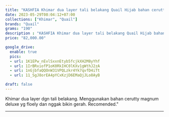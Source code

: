 ```yaml
---
title: "KASHFIA Khimar dua layer tali belakang Quail Hijab bahan cerutty"
date: 2023-05-29T08:04:12+07:00
collections: ["Khimar", "Quail"]
brands: "Quail"
grams: "190"
description : "KASHFIA Khimar dua layer tali belakang Quail Hijab bahan cerutty"
price: "82,000.00"

google_drive:
  enable: true
  pics:
  - url: 1K1EPw_nEvlSxxnEtyb5fcjkXH2M8yYhf
  - url: 1IrBRxiofP1oK0RkIHC0lKXv1gWthJ2zA
  - url: 1nGjbfaQQOnW31VPQLzkr4Yk7qvfD4iTt
  - url: 11_SgJ8orEA4pYCxKzjD6EMaQjJLo8AyB

draft: false
---
```


Khimar dua layer dgn tali belakang. Menggunakan bahan cerutty magnum deluxe yg floely dan nggak bikin gerah. Recomended."

----------    
 
